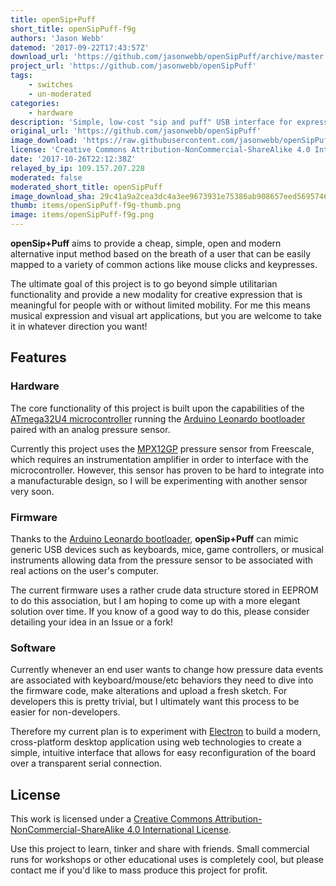```yaml
---
title: openSip+Puff
short_title: openSipPuff-f9g
authors: 'Jason Webb'
datemod: '2017-09-22T17:43:57Z'
download_url: 'https://github.com/jasonwebb/openSipPuff/archive/master.zip'
project_url: 'https://github.com/jasonwebb/openSipPuff'
tags:
    - switches
    - un-moderated
categories:
    - hardware
description: 'Simple, low-cost "sip and puff" USB interface for expressive interactions, enabling breath-based control of keypresses, mouse actions and much more using USB HID.'
original_url: 'https://github.com/jasonwebb/openSipPuff'
image_download: 'https://raw.githubusercontent.com/jasonwebb/openSipPuff/master/docs/assembled-prototype.jpg'
license: 'Creative Commons Attribution-NonCommercial-ShareAlike 4.0 International'
date: '2017-10-26T22:12:38Z'
relayed_by_ip: 109.157.207.228
moderated: false
moderated_short_title: openSipPuff
image_download_sha: 29c41a9a2cea3dc4a3ee9673931e75386ab908657eed5695746080fb852604ff
thumb: items/openSipPuff-f9g-thumb.png
image: items/openSipPuff-f9g.png
---
```

__openSip+Puff__ aims to provide a cheap, simple, open and modern alternative input method based on the breath of a user that can be easily mapped to a variety of common actions like mouse clicks and keypresses.

The ultimate goal of this project is to go beyond simple utilitarian functionality and provide a new modality for creative expression that is meaningful for people with or without limited mobility. For me this means musical expression and visual art applications, but you are welcome to take it in whatever direction you want!

## Features
### Hardware
The core functionality of this project is built upon the capabilities of the [ATmega32U4 microcontroller](https://github.com/jasonwebb/openSipPuff/blob/master/datasheets/ATMega32u4.pdf) running the [Arduino Leonardo bootloader](https://www.arduino.cc/en/Main/ArduinoBoardLeonardo) paired with an analog pressure sensor.

Currently this project uses the [MPX12GP](https://github.com/jasonwebb/openSipPuff/blob/master/datasheets/MPX12.pdf) pressure sensor from Freescale, which requires an instrumentation amplifier in order to interface with the microcontroller. However, this sensor has proven to be hard to integrate into a manufacturable design, so I will be experimenting with another sensor very soon.

### Firmware
Thanks to the [Arduino Leonardo bootloader](https://www.arduino.cc/en/Main/ArduinoBoardLeonardo), __openSip+Puff__ can mimic generic USB devices such as keyboards, mice, game controllers, or musical instruments allowing data from the pressure sensor to be associated with real actions on the user's computer.

The current firmware uses a rather crude data structure stored in EEPROM to do this association, but I am hoping to come up with a more elegant solution over time. If you know of a good way to do this, please consider detailing your idea in an Issue or a fork!

### Software
Currently whenever an end user wants to change how pressure data events are associated with keyboard/mouse/etc behaviors they need to dive into the firmware code, make alterations and upload a fresh sketch. For developers this is pretty trivial, but I ultimately want this process to be easier for non-developers.

Therefore my current plan is to experiment with [Electron](http://electron.atom.io/) to build a modern, cross-platform desktop application using web technologies to create a simple, intuitive interface that allows for easy reconfiguration of the board over a transparent serial connection.

## License
This work is licensed under a [Creative Commons Attribution-NonCommercial-ShareAlike 4.0 International License](http://creativecommons.org/licenses/by-nc-sa/4.0/).

Use this project to learn, tinker and share with friends. Small commercial runs for workshops or other educational uses is completely cool, but please contact me if you'd like to mass produce this project for profit.

